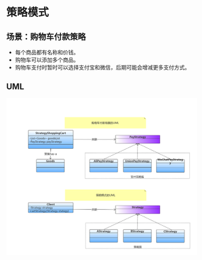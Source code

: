 # 策略模式
## 场景：购物车付款策略

- 每个商品都有名称和价钱。
- 购物车可以添加多个商品。
- 购物车支付时暂时可以选择支付宝和微信，后期可能会增减更多支付方式。

## UML

![](strategy.jpg)

